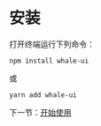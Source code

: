# 安装

打开终端运行下列命令：

```
npm install whale-ui
```

或

```
yarn add whale-ui
```

下一节：[开始使用](#/doc/get-started)
